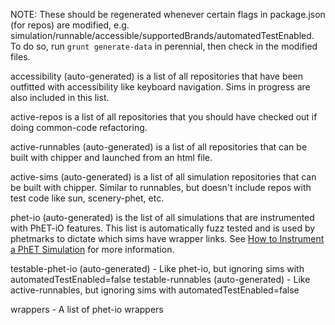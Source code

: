 
NOTE: These should be regenerated whenever certain flags in package.json (for repos) are modified, e.g. simulation/runnable/accessible/supportedBrands/automatedTestEnabled. To do so, run `grunt generate-data` in perennial, then check in the modified files.

accessibility (auto-generated) is a list of all repositories that have been outfitted with accessibility like keyboard navigation. Sims in progress are also included in this list.  

active-repos is a list of all repositories that you should have checked out if doing common-code refactoring.

active-runnables (auto-generated) is a list of all repositories that can be built with chipper and launched from an html file.

active-sims (auto-generated) is a list of all simulation repositories that can be built with chipper.  Similar to runnables, but doesn't include repos with test code like sun, scenery-phet, etc.

phet-io (auto-generated) is the list of all simulations that are instrumented with PhET-iO features. This list is automatically fuzz
    tested and is used by phetmarks to dictate which sims have wrapper links. See 
    [How to Instrument a PhET Simulation](https://github.com/phetsims/phet-io/blob/master/doc/how-to-instrument-a-phet-simulation-for-phet-io.md)
    for more information.

testable-phet-io (auto-generated) - Like phet-io, but ignoring sims with automatedTestEnabled=false
testable-runnables (auto-generated) - Like active-runnables, but ignoring sims with automatedTestEnabled=false

wrappers - A list of phet-io wrappers
